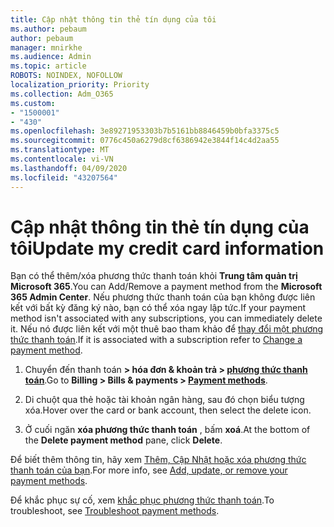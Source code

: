 ```yaml
---
title: Cập nhật thông tin thẻ tín dụng của tôi
ms.author: pebaum
author: pebaum
manager: mnirkhe
ms.audience: Admin
ms.topic: article
ROBOTS: NOINDEX, NOFOLLOW
localization_priority: Priority
ms.collection: Adm_O365
ms.custom:
- "1500001"
- "430"
ms.openlocfilehash: 3e89271953303b7b5161bb8846459b0bfa3375c5
ms.sourcegitcommit: 0776c450a6279d8cf6386942e3844f14c4d2aa55
ms.translationtype: MT
ms.contentlocale: vi-VN
ms.lasthandoff: 04/09/2020
ms.locfileid: "43207564"
---
```

# <a name="update-my-credit-card-information"></a><span data-ttu-id="ddb32-102">Cập nhật thông tin thẻ tín dụng của tôi</span><span class="sxs-lookup"><span data-stu-id="ddb32-102">Update my credit card information</span></span>

<span data-ttu-id="ddb32-103">Bạn có thể thêm/xóa phương thức thanh toán khỏi **Trung tâm quản trị Microsoft 365**.</span><span class="sxs-lookup"><span data-stu-id="ddb32-103">You can Add/Remove a payment method from the **Microsoft 365 Admin Center**.</span></span> <span data-ttu-id="ddb32-104">Nếu phương thức thanh toán của bạn không được liên kết với bất kỳ đăng ký nào, bạn có thể xóa ngay lập tức.</span><span class="sxs-lookup"><span data-stu-id="ddb32-104">If your payment method isn't associated with any subscriptions, you can immediately delete it.</span></span> <span data-ttu-id="ddb32-105">Nếu nó được liên kết với một thuê bao tham khảo để [thay đổi một phương thức thanh toán](https://docs.microsoft.com/microsoft-365/commerce/billing-and-payments/add-update-or-remove-credit-card-or-bank-account?view=o365-worldwide#change-a-payment-method).</span><span class="sxs-lookup"><span data-stu-id="ddb32-105">If it is associated with a subscription refer to [Change a payment method](https://docs.microsoft.com/microsoft-365/commerce/billing-and-payments/add-update-or-remove-credit-card-or-bank-account?view=o365-worldwide#change-a-payment-method).</span></span>

1. <span data-ttu-id="ddb32-106">Chuyển đến thanh toán **> hóa đơn & khoản trả > [phương thức thanh toán](https://go.microsoft.com/fwlink/p/?linkid=2018806)**.</span><span class="sxs-lookup"><span data-stu-id="ddb32-106">Go to **Billing > Bills & payments > [Payment methods](https://go.microsoft.com/fwlink/p/?linkid=2018806)**.</span></span>

2. <span data-ttu-id="ddb32-107">Di chuột qua thẻ hoặc tài khoản ngân hàng, sau đó chọn biểu tượng xóa.</span><span class="sxs-lookup"><span data-stu-id="ddb32-107">Hover over the card or bank account, then select the delete icon.</span></span>

3. <span data-ttu-id="ddb32-108">Ở cuối ngăn **xóa phương thức thanh toán** , bấm **xoá**.</span><span class="sxs-lookup"><span data-stu-id="ddb32-108">At the bottom of the **Delete payment method** pane, click **Delete**.</span></span>

<span data-ttu-id="ddb32-109">Để biết thêm thông tin, hãy xem [Thêm, Cập Nhật hoặc xóa phương thức thanh toán của bạn](https://docs.microsoft.com/microsoft-365/commerce/billing-and-payments/add-update-or-remove-credit-card-or-bank-account?view=o365-worldwide#update-an-existing-payment-method).</span><span class="sxs-lookup"><span data-stu-id="ddb32-109">For more info, see [Add, update, or remove your payment methods](https://docs.microsoft.com/microsoft-365/commerce/billing-and-payments/add-update-or-remove-credit-card-or-bank-account?view=o365-worldwide#update-an-existing-payment-method).</span></span>

<span data-ttu-id="ddb32-110">Để khắc phục sự cố, xem [khắc phục phương thức thanh toán](https://docs.microsoft.com/microsoft-365/commerce/billing-and-payments/add-update-or-remove-credit-card-or-bank-account?view=o365-worldwide#troubleshoot-payment-methods).</span><span class="sxs-lookup"><span data-stu-id="ddb32-110">To troubleshoot, see [Troubleshoot payment methods](https://docs.microsoft.com/microsoft-365/commerce/billing-and-payments/add-update-or-remove-credit-card-or-bank-account?view=o365-worldwide#troubleshoot-payment-methods).</span></span>
